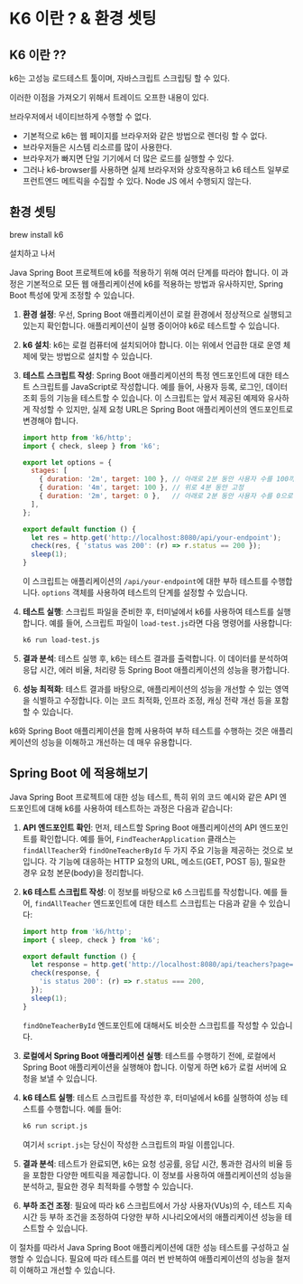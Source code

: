 # K6 이란 ? & 환경 셋팅



## K6 이란 ??

k6는 고성능 로드테스트 툴이며, 자바스크립트 스크립팅 할 수 있다.

이러한 이점을 가져오기 위해서 트레이드 오프한 내용이 있다.

브라우저에서 네이티브하게 수행할 수 없다.

* 기본적으로 k6는 웹 페이지를 브라우저와 같은 방법으로 렌더링 할 수 없다.
* 브라우저들은 시스템 리소르를 많이 사용한다.
* 브라우저가 빠지면 단일 기기에서 더 많은 로드를 실행할 수 있다.
* 그러나 k6-browser를 사용하면 실제 브라우저와 상호작용하고 k6 테스트 일부로 프런트엔드 메트릭을 수집할 수 있다. Node JS 에서 수행되지 않는다.





## 환경 셋팅

brew install k6

설치하고 나서&#x20;



Java Spring Boot 프로젝트에 k6를 적용하기 위해 여러 단계를 따라야 합니다. 이 과정은 기본적으로 모든 웹 애플리케이션에 k6를 적용하는 방법과 유사하지만, Spring Boot 특성에 맞게 조정할 수 있습니다.

1. **환경 설정**: 우선, Spring Boot 애플리케이션이 로컬 환경에서 정상적으로 실행되고 있는지 확인합니다. 애플리케이션이 실행 중이어야 k6로 테스트할 수 있습니다.
2. **k6 설치**: k6는 로컬 컴퓨터에 설치되어야 합니다. 이는 위에서 언급한 대로 운영 체제에 맞는 방법으로 설치할 수 있습니다.
3.  **테스트 스크립트 작성**: Spring Boot 애플리케이션의 특정 엔드포인트에 대한 테스트 스크립트를 JavaScript로 작성합니다. 예를 들어, 사용자 등록, 로그인, 데이터 조회 등의 기능을 테스트할 수 있습니다. 이 스크립트는 앞서 제공된 예제와 유사하게 작성할 수 있지만, 실제 요청 URL은 Spring Boot 애플리케이션의 엔드포인트로 변경해야 합니다.

    ```javascript
    import http from 'k6/http';
    import { check, sleep } from 'k6';

    export let options = {
      stages: [
        { duration: '2m', target: 100 }, // 아래로 2분 동안 사용자 수를 100까지 늘림
        { duration: '4m', target: 100 }, // 위로 4분 동안 고정
        { duration: '2m', target: 0 },   // 아래로 2분 동안 사용자 수를 0으로 줄임
      ],
    };

    export default function () {
      let res = http.get('http://localhost:8080/api/your-endpoint');
      check(res, { 'status was 200': (r) => r.status == 200 });
      sleep(1);
    }
    ```

    이 스크립트는 애플리케이션의 `/api/your-endpoint`에 대한 부하 테스트를 수행합니다. `options` 객체를 사용하여 테스트의 단계를 설정할 수 있습니다.
4.  **테스트 실행**: 스크립트 파일을 준비한 후, 터미널에서 k6를 사용하여 테스트를 실행합니다. 예를 들어, 스크립트 파일이 `load-test.js`라면 다음 명령어를 사용합니다:

    ```bash
    k6 run load-test.js
    ```
5. **결과 분석**: 테스트 실행 후, k6는 테스트 결과를 출력합니다. 이 데이터를 분석하여 응답 시간, 에러 비율, 처리량 등 Spring Boot 애플리케이션의 성능을 평가합니다.
6. **성능 최적화**: 테스트 결과를 바탕으로, 애플리케이션의 성능을 개선할 수 있는 영역을 식별하고 수정합니다. 이는 코드 최적화, 인프라 조정, 캐싱 전략 개선 등을 포함할 수 있습니다.

k6와 Spring Boot 애플리케이션을 함께 사용하여 부하 테스트를 수행하는 것은 애플리케이션의 성능을 이해하고 개선하는 데 매우 유용합니다.



## Spring Boot 에 적용해보기



Java Spring Boot 프로젝트에 대한 성능 테스트, 특히 위의 코드 예시와 같은 API 엔드포인트에 대해 k6를 사용하여 테스트하는 과정은 다음과 같습니다:

1. **API 엔드포인트 확인**: 먼저, 테스트할 Spring Boot 애플리케이션의 API 엔드포인트를 확인합니다. 예를 들어, `FindTeacherApplication` 클래스는 `findAllTeacher`와 `findOneTeacherById` 두 가지 주요 기능을 제공하는 것으로 보입니다. 각 기능에 대응하는 HTTP 요청의 URL, 메소드(GET, POST 등), 필요한 경우 요청 본문(body)을 정리합니다.
2.  **k6 테스트 스크립트 작성**: 이 정보를 바탕으로 k6 스크립트를 작성합니다. 예를 들어, `findAllTeacher` 엔드포인트에 대한 테스트 스크립트는 다음과 같을 수 있습니다:

    ```javascript
    import http from 'k6/http';
    import { sleep, check } from 'k6';

    export default function () {
      let response = http.get('http://localhost:8080/api/teachers?page=0&size=10'); // 여기서 URL은 실제 서버의 것으로 바꿔야 함
      check(response, {
        'is status 200': (r) => r.status === 200,
      });
      sleep(1);
    }
    ```

    `findOneTeacherById` 엔드포인트에 대해서도 비슷한 스크립트를 작성할 수 있습니다.
3. **로컬에서 Spring Boot 애플리케이션 실행**: 테스트를 수행하기 전에, 로컬에서 Spring Boot 애플리케이션을 실행해야 합니다. 이렇게 하면 k6가 로컬 서버에 요청을 보낼 수 있습니다.
4.  **k6 테스트 실행**: 테스트 스크립트를 작성한 후, 터미널에서 k6를 실행하여 성능 테스트를 수행합니다. 예를 들어:

    ```bash
    k6 run script.js
    ```

    여기서 `script.js`는 당신이 작성한 스크립트의 파일 이름입니다.
5. **결과 분석**: 테스트가 완료되면, k6는 요청 성공률, 응답 시간, 통과한 검사의 비율 등을 포함한 다양한 메트릭을 제공합니다. 이 정보를 사용하여 애플리케이션의 성능을 분석하고, 필요한 경우 최적화를 수행할 수 있습니다.
6. **부하 조건 조정**: 필요에 따라 k6 스크립트에서 가상 사용자(VUs)의 수, 테스트 지속 시간 등 부하 조건을 조정하여 다양한 부하 시나리오에서의 애플리케이션 성능을 테스트할 수 있습니다.

이 절차를 따라서 Java Spring Boot 애플리케이션에 대한 성능 테스트를 구성하고 실행할 수 있습니다. 필요에 따라 테스트를 여러 번 반복하여 애플리케이션의 성능을 철저히 이해하고 개선할 수 있습니다.


